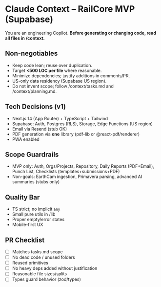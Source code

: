# Claude Context – RailCore MVP (Supabase)

You are an engineering Copilot. **Before generating or changing code, read all files in /context.**

## Non-negotiables
- Keep code lean; reuse over duplication.
- Target **<500 LOC per file** where reasonable.
- Minimize dependencies; justify additions in comments/PR.
- US-only data residency (Supabase US region).
- Do not invent scope; follow /context/tasks.md and /context/planning.md.

## Tech Decisions (v1)
- Next.js 14 (App Router) + TypeScript + Tailwind
- Supabase: Auth, Postgres (RLS), Storage, Edge Functions (US region)
- Email via Resend (stub OK)
- PDF generation via **one** library (pdf-lib or @react-pdf/renderer)
- PWA enabled

## Scope Guardrails
- MVP only: Auth, Orgs/Projects, Repository, Daily Reports (PDF+Email), Punch List, Checklists (templates+submissions+PDF)
- Non-goals: EarthCam ingestion, Primavera parsing, advanced AI summaries (stubs only)

## Quality Bar
- TS strict; no implicit `any`
- Small pure utils in /lib
- Proper empty/error states
- Mobile-first UX

## PR Checklist
- [ ] Matches tasks.md scope
- [ ] No dead code / unused folders
- [ ] Reused primitives
- [ ] No heavy deps added without justification
- [ ] Reasonable file sizes/splits
- [ ] Types guard behavior (zod/types)